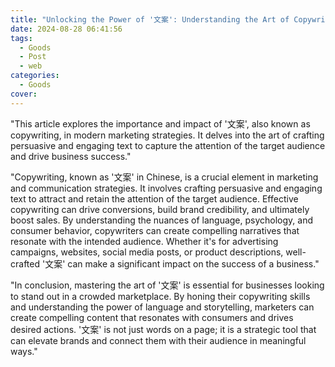 ```yaml
---
title: "Unlocking the Power of '文案': Understanding the Art of Copywriting"
date: 2024-08-28 06:41:56
tags:
  - Goods
  - Post
  - web
categories:
  - Goods
cover: 
---
```


"This article explores the importance and impact of '文案', also known as copywriting, in modern marketing strategies. It delves into the art of crafting persuasive and engaging text to capture the attention of the target audience and drive business success."

"Copywriting, known as '文案' in Chinese, is a crucial element in marketing and communication strategies. It involves crafting persuasive and engaging text to attract and retain the attention of the target audience. Effective copywriting can drive conversions, build brand credibility, and ultimately boost sales. By understanding the nuances of language, psychology, and consumer behavior, copywriters can create compelling narratives that resonate with the intended audience. Whether it's for advertising campaigns, websites, social media posts, or product descriptions, well-crafted '文案' can make a significant impact on the success of a business."

"In conclusion, mastering the art of '文案' is essential for businesses looking to stand out in a crowded marketplace. By honing their copywriting skills and understanding the power of language and storytelling, marketers can create compelling content that resonates with consumers and drives desired actions. '文案' is not just words on a page; it is a strategic tool that can elevate brands and connect them with their audience in meaningful ways."
